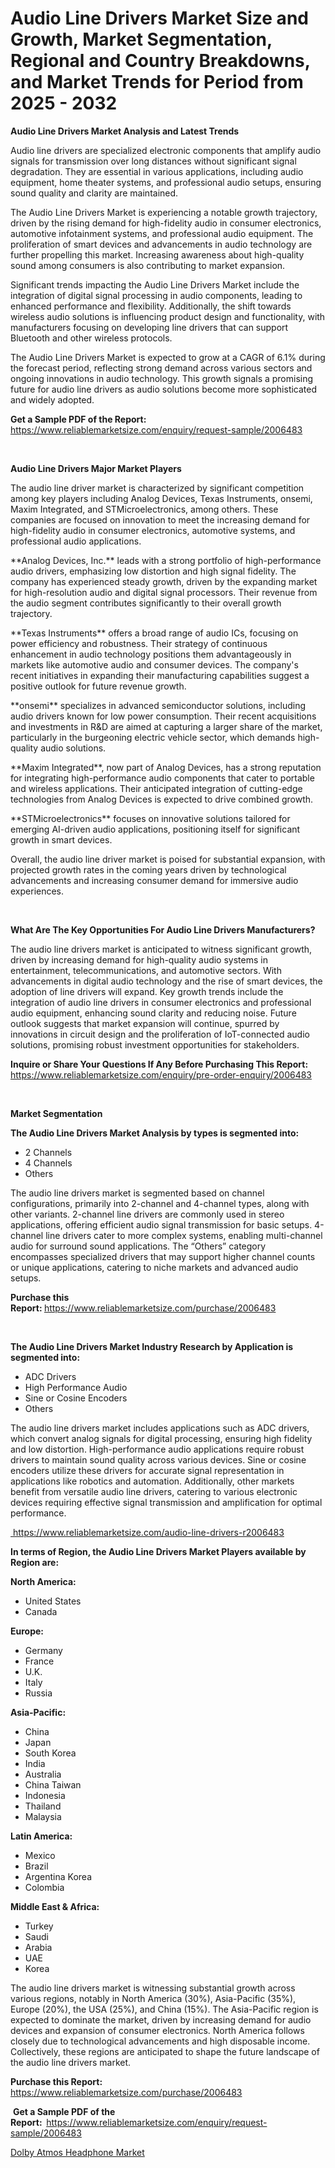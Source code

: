 <p><h1>Audio Line Drivers Market Size and Growth, Market Segmentation, Regional and Country Breakdowns, and Market Trends for Period from 2025 -  2032</h1></p><p><strong>Audio Line Drivers Market Analysis and Latest Trends</strong></p>
<p><p>Audio line drivers are specialized electronic components that amplify audio signals for transmission over long distances without significant signal degradation. They are essential in various applications, including audio equipment, home theater systems, and professional audio setups, ensuring sound quality and clarity are maintained.</p><p>The Audio Line Drivers Market is experiencing a notable growth trajectory, driven by the rising demand for high-fidelity audio in consumer electronics, automotive infotainment systems, and professional audio equipment. The proliferation of smart devices and advancements in audio technology are further propelling this market. Increasing awareness about high-quality sound among consumers is also contributing to market expansion.</p><p>Significant trends impacting the Audio Line Drivers Market include the integration of digital signal processing in audio components, leading to enhanced performance and flexibility. Additionally, the shift towards wireless audio solutions is influencing product design and functionality, with manufacturers focusing on developing line drivers that can support Bluetooth and other wireless protocols.</p><p>The Audio Line Drivers Market is expected to grow at a CAGR of 6.1% during the forecast period, reflecting strong demand across various sectors and ongoing innovations in audio technology. This growth signals a promising future for audio line drivers as audio solutions become more sophisticated and widely adopted.</p></p>
<p><strong>Get a Sample PDF of the Report:&nbsp;</strong> <a href="https://www.reliablemarketsize.com/enquiry/request-sample/2006483?utm_campaign=2289&utm_medium=2&utm_source=Github&utm_content=ia&utm_term=11022025&utm_id=audio-line-drivers">https://www.reliablemarketsize.com/enquiry/request-sample/2006483</a></p>
<p>&nbsp;</p>
<p><strong>Audio Line Drivers Major Market Players</strong></p>
<p><p>The audio line driver market is characterized by significant competition among key players including Analog Devices, Texas Instruments, onsemi, Maxim Integrated, and STMicroelectronics, among others. These companies are focused on innovation to meet the increasing demand for high-fidelity audio in consumer electronics, automotive systems, and professional audio applications.</p><p>**Analog Devices, Inc.** leads with a strong portfolio of high-performance audio drivers, emphasizing low distortion and high signal fidelity. The company has experienced steady growth, driven by the expanding market for high-resolution audio and digital signal processors. Their revenue from the audio segment contributes significantly to their overall growth trajectory.</p><p>**Texas Instruments** offers a broad range of audio ICs, focusing on power efficiency and robustness. Their strategy of continuous enhancement in audio technology positions them advantageously in markets like automotive audio and consumer devices. The company's recent initiatives in expanding their manufacturing capabilities suggest a positive outlook for future revenue growth.</p><p>**onsemi** specializes in advanced semiconductor solutions, including audio drivers known for low power consumption. Their recent acquisitions and investments in R&D are aimed at capturing a larger share of the market, particularly in the burgeoning electric vehicle sector, which demands high-quality audio solutions.</p><p>**Maxim Integrated**, now part of Analog Devices, has a strong reputation for integrating high-performance audio components that cater to portable and wireless applications. Their anticipated integration of cutting-edge technologies from Analog Devices is expected to drive combined growth.</p><p>**STMicroelectronics** focuses on innovative solutions tailored for emerging AI-driven audio applications, positioning itself for significant growth in smart devices.</p><p>Overall, the audio line driver market is poised for substantial expansion, with projected growth rates in the coming years driven by technological advancements and increasing consumer demand for immersive audio experiences.</p></p>
<p>&nbsp;</p>
<p><strong>What Are The Key Opportunities For Audio Line Drivers Manufacturers?</strong></p>
<p><p>The audio line drivers market is anticipated to witness significant growth, driven by increasing demand for high-quality audio systems in entertainment, telecommunications, and automotive sectors. With advancements in digital audio technology and the rise of smart devices, the adoption of line drivers will expand. Key growth trends include the integration of audio line drivers in consumer electronics and professional audio equipment, enhancing sound clarity and reducing noise. Future outlook suggests that market expansion will continue, spurred by innovations in circuit design and the proliferation of IoT-connected audio solutions, promising robust investment opportunities for stakeholders.</p></p>
<p><strong>Inquire or Share Your Questions If Any Before Purchasing This Report:</strong> <a href="https://www.reliablemarketsize.com/enquiry/pre-order-enquiry/2006483?utm_campaign=2289&utm_medium=2&utm_source=Github&utm_content=ia&utm_term=11022025&utm_id=audio-line-drivers">https://www.reliablemarketsize.com/enquiry/pre-order-enquiry/2006483</a></p>
<p>&nbsp;</p>
<p><strong>Market Segmentation</strong></p>
<p><strong>The Audio Line Drivers Market Analysis by types is segmented into:</strong></p>
<p><ul><li>2 Channels</li><li>4 Channels</li><li>Others</li></ul></p>
<p><p>The audio line drivers market is segmented based on channel configurations, primarily into 2-channel and 4-channel types, along with other variants. 2-channel line drivers are commonly used in stereo applications, offering efficient audio signal transmission for basic setups. 4-channel line drivers cater to more complex systems, enabling multi-channel audio for surround sound applications. The “Others” category encompasses specialized drivers that may support higher channel counts or unique applications, catering to niche markets and advanced audio setups.</p></p>
<p><strong>Purchase this Report:&nbsp;</strong><a href="https://www.reliablemarketsize.com/purchase/2006483?utm_campaign=2289&utm_medium=2&utm_source=Github&utm_content=ia&utm_term=11022025&utm_id=audio-line-drivers">https://www.reliablemarketsize.com/purchase/2006483</a></p>
<p>&nbsp;</p>
<p><strong>The Audio Line Drivers Market Industry Research by Application is segmented into:</strong></p>
<p><ul><li>ADC Drivers</li><li>High Performance Audio</li><li>Sine or Cosine Encoders</li><li>Others</li></ul></p>
<p><p>The audio line drivers market includes applications such as ADC drivers, which convert analog signals for digital processing, ensuring high fidelity and low distortion. High-performance audio applications require robust drivers to maintain sound quality across various devices. Sine or cosine encoders utilize these drivers for accurate signal representation in applications like robotics and automation. Additionally, other markets benefit from versatile audio line drivers, catering to various electronic devices requiring effective signal transmission and amplification for optimal performance.</p></p>
<p><a href="https://www.reliablemarketsize.com/audio-line-drivers-r2006483?utm_campaign=2289&utm_medium=2&utm_source=Github&utm_content=ia&utm_term=11022025&utm_id=audio-line-drivers">&nbsp;https://www.reliablemarketsize.com/audio-line-drivers-r2006483</a></p>
<p><strong>In terms of Region, the Audio Line Drivers Market Players available by Region are:</strong></p>
<p>
    <p> <strong> North America: </strong>
        <ul>
            <li>United States</li>
            <li>Canada</li>
        </ul>
        </p> 
    <p> <strong> Europe: </strong>
        <ul>
            <li>Germany</li>
            <li>France</li>
            <li>U.K.</li>
            <li>Italy</li>
            <li>Russia</li>
        </ul>
        </p> 
    <p> <strong> Asia-Pacific: </strong>
        <ul>
            <li>China</li>
            <li>Japan</li>
            <li>South Korea</li>
            <li>India</li>
            <li>Australia</li>
            <li>China Taiwan</li>
            <li>Indonesia</li>
            <li>Thailand</li>
            <li>Malaysia</li>
        </ul>
        </p> 
    <p> <strong> Latin America: </strong>
        <ul>
            <li>Mexico</li>
            <li>Brazil</li>
            <li>Argentina Korea</li>
            <li>Colombia</li>
        </ul>
        </p> 
    <p> <strong> Middle East & Africa: </strong>
        <ul>
            <li>Turkey</li>
            <li>Saudi</li>
            <li>Arabia</li>
            <li>UAE</li>
            <li>Korea</li>
        </ul>
    </p>
    </p>
<p><p>The audio line drivers market is witnessing substantial growth across various regions, notably in North America (30%), Asia-Pacific (35%), Europe (20%), the USA (25%), and China (15%). The Asia-Pacific region is expected to dominate the market, driven by increasing demand for audio devices and expansion of consumer electronics. North America follows closely due to technological advancements and high disposable income. Collectively, these regions are anticipated to shape the future landscape of the audio line drivers market.</p></p>
<p><strong>Purchase this Report: </strong><a href="https://www.reliablemarketsize.com/purchase/2006483?utm_campaign=2289&utm_medium=2&utm_source=Github&utm_content=ia&utm_term=11022025&utm_id=audio-line-drivers">https://www.reliablemarketsize.com/purchase/2006483</a></p>
<p>&nbsp;<strong>Get a Sample PDF of the Report:&nbsp;&nbsp;</strong><a href="https://www.reliablemarketsize.com/enquiry/request-sample/2006483?utm_campaign=2289&utm_medium=2&utm_source=Github&utm_content=ia&utm_term=11022025&utm_id=audio-line-drivers">https://www.reliablemarketsize.com/enquiry/request-sample/2006483</a></p>
<p><strong></strong></p>
<p><p><a href="https://github.com/shirleenfraker87/Market-Research-Report-List-1/blob/main/dolby-atmos-headphone-market.md?utm_campaign=2289&utm_medium=2&utm_source=Github&utm_content=ia&utm_term=11022025&utm_id=audio-line-drivers">Dolby Atmos Headphone Market</a></p></p>